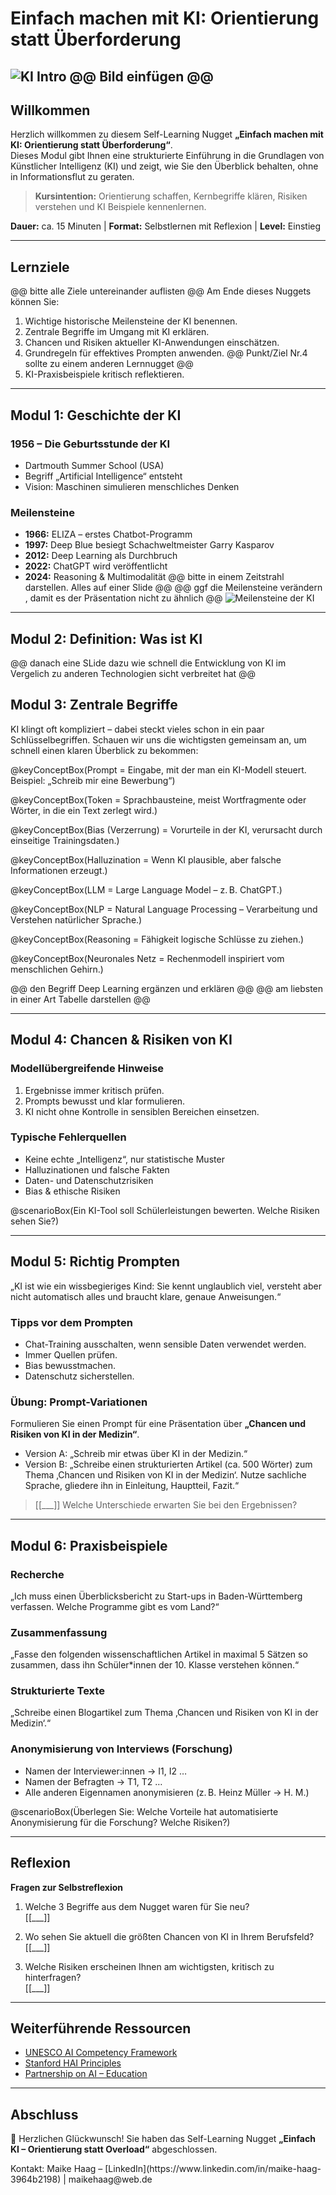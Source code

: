 <!--
author: UNESCO ASSET Team
email: asset-project@unesco.org
version: 1.0.0
language: de
narrator: German Female
comment: Self-Learning Nugget - Orientierung statt Overload: Einführung in KI
link: https://raw.githubusercontent.com/OVGU-VET-TechEd/ASSET_UNESCO_Coinitiative/refs/heads/main/ASSET_basic.css
-->

# Einfach machen mit KI: Orientierung statt Überforderung

![KI Intro](media/intro.png)
@@ Bild einfügen @@
---

## Willkommen

Herzlich willkommen zu diesem Self-Learning Nugget **„Einfach machen mit KI: Orientierung statt Überforderung“**.  
Dieses Modul gibt Ihnen eine strukturierte Einführung in die Grundlagen von Künstlicher Intelligenz (KI) und zeigt, wie Sie den Überblick behalten, ohne in Informationsflut zu geraten.

> **Kursintention:** Orientierung schaffen, Kernbegriffe klären, Risiken verstehen und KI Beispiele kennenlernen.

**Dauer:** ca. 15 Minuten | **Format:** Selbstlernen mit Reflexion | **Level:** Einstieg

---

## Lernziele
@@ bitte alle Ziele untereinander auflisten @@
Am Ende dieses Nuggets können Sie:
1. Wichtige historische Meilensteine der KI benennen.
2. Zentrale Begriffe im Umgang mit KI erklären.
3. Chancen und Risiken aktueller KI-Anwendungen einschätzen.
4. Grundregeln für effektives Prompten anwenden.
@@ Punkt/Ziel Nr.4 sollte zu einem anderen Lernnugget @@
6. KI-Praxisbeispiele kritisch reflektieren.

---

## Modul 1: Geschichte der KI

### 1956 – Die Geburtsstunde der KI
- Dartmouth Summer School (USA)  
- Begriff „Artificial Intelligence“ entsteht  
- Vision: Maschinen simulieren menschliches Denken  

### Meilensteine
- **1966:** ELIZA – erstes Chatbot-Programm  
- **1997:** Deep Blue besiegt Schachweltmeister Garry Kasparov  
- **2012:** Deep Learning als Durchbruch  
- **2022:** ChatGPT wird veröffentlicht  
- **2024:** Reasoning & Multimodalität
@@ bitte in einem Zeitstrahl darstellen. Alles auf einer Slide @@
@@ ggf die Meilensteine verändern , damit es der Präsentation nicht zu ähnlich @@ 
![Meilensteine der KI](media/milestones.png)

---
## Modul 2: Definition: Was ist KI

@@ danach eine SLide dazu wie schnell die Entwicklung von KI im Vergelich zu anderen Technologien sicht verbreitet hat @@
## Modul 3: Zentrale Begriffe

KI klingt oft kompliziert – dabei steckt vieles schon in ein paar Schlüsselbegriffen. Schauen wir uns die wichtigsten gemeinsam an, um schnell einen klaren Überblick zu bekommen:

@keyConceptBox(Prompt = Eingabe, mit der man ein KI-Modell steuert. Beispiel: „Schreib mir eine Bewerbung“)

@keyConceptBox(Token = Sprachbausteine, meist Wortfragmente oder Wörter, in die ein Text zerlegt wird.)

@keyConceptBox(Bias (Verzerrung) = Vorurteile in der KI, verursacht durch einseitige Trainingsdaten.)

@keyConceptBox(Halluzination = Wenn KI plausible, aber falsche Informationen erzeugt.)

@keyConceptBox(LLM = Large Language Model – z. B. ChatGPT.)

@keyConceptBox(NLP = Natural Language Processing – Verarbeitung und Verstehen natürlicher Sprache.)

@keyConceptBox(Reasoning = Fähigkeit logische Schlüsse zu ziehen.)

@keyConceptBox(Neuronales Netz = Rechenmodell inspiriert vom menschlichen Gehirn.)

@@ den Begriff Deep Learning ergänzen und erklären @@
@@ am liebsten in einer Art Tabelle darstellen @@

---

## Modul 4: Chancen & Risiken von KI

### Modellübergreifende Hinweise
1. Ergebnisse immer kritisch prüfen.  
2. Prompts bewusst und klar formulieren.  
3. KI nicht ohne Kontrolle in sensiblen Bereichen einsetzen.

### Typische Fehlerquellen
- Keine echte „Intelligenz“, nur statistische Muster  
- Halluzinationen und falsche Fakten  
- Daten- und Datenschutzrisiken  
- Bias & ethische Risiken

@scenarioBox(Ein KI-Tool soll Schülerleistungen bewerten. Welche Risiken sehen Sie?)

---

## Modul 5: Richtig Prompten

„KI ist wie ein wissbegieriges Kind: Sie kennt unglaublich viel, versteht aber nicht automatisch alles und braucht klare, genaue Anweisungen.“

### Tipps vor dem Prompten
- Chat-Training ausschalten, wenn sensible Daten verwendet werden.  
- Immer Quellen prüfen.  
- Bias bewusstmachen.  
- Datenschutz sicherstellen.

### Übung: Prompt-Variationen
Formulieren Sie einen Prompt für eine Präsentation über **„Chancen und Risiken von KI in der Medizin“**.  
- Version A: „Schreib mir etwas über KI in der Medizin.“  
- Version B: „Schreibe einen strukturierten Artikel (ca. 500 Wörter) zum Thema ‚Chancen und Risiken von KI in der Medizin‘. Nutze sachliche Sprache, gliedere ihn in Einleitung, Hauptteil, Fazit.“  

> [[___]] Welche Unterschiede erwarten Sie bei den Ergebnissen?

---

## Modul 6: Praxisbeispiele

### Recherche
„Ich muss einen Überblicksbericht zu Start-ups in Baden-Württemberg verfassen. Welche Programme gibt es vom Land?“

### Zusammenfassung
„Fasse den folgenden wissenschaftlichen Artikel in maximal 5 Sätzen so zusammen, dass ihn Schüler*innen der 10. Klasse verstehen können.“

### Strukturierte Texte
„Schreibe einen Blogartikel zum Thema ‚Chancen und Risiken von KI in der Medizin‘.“

### Anonymisierung von Interviews (Forschung)
- Namen der Interviewer:innen → I1, I2 …  
- Namen der Befragten → T1, T2 …  
- Alle anderen Eigennamen anonymisieren (z. B. Heinz Müller → H. M.)

@scenarioBox(Überlegen Sie: Welche Vorteile hat automatisierte Anonymisierung für die Forschung? Welche Risiken?)  

---

## Reflexion

<div class="reflection-section">

**Fragen zur Selbstreflexion**

1. Welche 3 Begriffe aus dem Nugget waren für Sie neu?  
   [[___]]  

2. Wo sehen Sie aktuell die größten Chancen von KI in Ihrem Berufsfeld?  
   [[___]]  

3. Welche Risiken erscheinen Ihnen am wichtigsten, kritisch zu hinterfragen?  
   [[___]]  

</div>

---

## Weiterführende Ressourcen

- [UNESCO AI Competency Framework](https://unesdoc.unesco.org/ark:/48223/pf0000391104)  
- [Stanford HAI Principles](https://hai.stanford.edu/about)  
- [Partnership on AI – Education](https://partnershiponai.org/program/education/)  

---

## Abschluss

🎉 Herzlichen Glückwunsch! Sie haben das Self-Learning Nugget **„Einfach KI – Orientierung statt Overload“** abgeschlossen.  

<div class="contact-info">
Kontakt: Maike Haag – [LinkedIn](https://www.linkedin.com/in/maike-haag-3964b2198) | maikehaag@web.de
</div>

